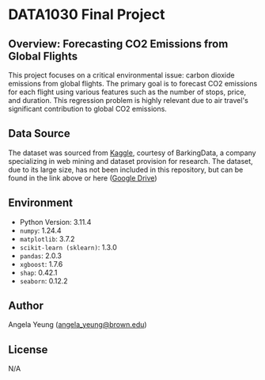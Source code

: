 # DATA1030 Final Project
## Overview: Forecasting CO2 Emissions from Global Flights
This project focuses on a critical environmental issue: carbon dioxide emissions from global flights. The primary goal is to forecast CO2 emissions for each flight using various features such as the number of stops, price, and duration. This regression problem is highly relevant due to air travel's significant contribution to global CO2 emissions.

## Data Source
The dataset was sourced from [Kaggle](https://www.kaggle.com/datasets/polartech/flight-data-with-1-million-or-more-records), courtesy of BarkingData, a company specializing in web mining and dataset provision for research.
The dataset, due to its large size, has not been included in this repository, but can be found in the link above or here ([Google Drive](https://drive.google.com/file/d/1xYrzZ0WgfT1yZLZ4frlzwlkwMuU3RxlR/view?usp=sharing))

## Environment
- Python Version: 3.11.4
- `numpy`: 1.24.4
- `matplotlib`: 3.7.2
- `scikit-learn (sklearn)`: 1.3.0
- `pandas`: 2.0.3
- `xgboost`: 1.7.6
- `shap`: 0.42.1
- `seaborn`: 0.12.2

## Author
Angela Yeung (angela_yeung@brown.edu)
## License
N/A
